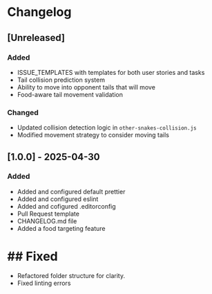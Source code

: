 # Changelog

## [Unreleased]

### Added
- ISSUE_TEMPLATES with templates for both user stories and tasks 
- Tail collision prediction system
- Ability to move into opponent tails that will move
- Food-aware tail movement validation

### Changed 
- Updated collision detection logic in `other-snakes-collision.js`
- Modified movement strategy to consider moving tails

## [1.0.0] - 2025-04-30

### Added 
- Added and configured default prettier
- Added and configured eslint
- Added and cofigured .editorconfig
- Pull Request template
- CHANGELOG.md file
-  Added a food targeting feature
 
# ## Fixed 
- Refactored folder structure for clarity.
- Fixed linting errors
